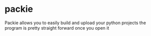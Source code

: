 # packie

Packie allows you to easily build and upload your python projects the program
is pretty straight forward once you open it 

